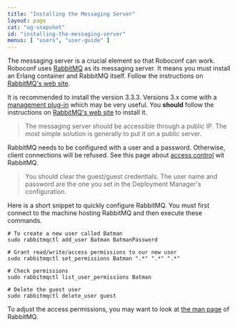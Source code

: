 ```yaml
---
title: "Installing the Messaging Server"
layout: page
cat: "ug-snapshot"
id: "installing-the-messaging-server"
menus: [ "users", "user-guide" ]
---
```


The messaging server is a crucial element so that Roboconf can work.
Roboconf uses [RabbitMQ](https://www.rabbitmq.com/) as its messaging server. It means you must install an Erlang container and
RabbitMQ itself. Follow the instructions on [RabbitMQ's web site](https://www.rabbitmq.com/download.html).

It is recommended to install the version 3.3.3.
Versions 3.x come with a [management plug-in](https://www.rabbitmq.com/management.html) which may be very useful.
You **should** follow the instructions on [RabbitMQ's web site](http://www.rabbitmq.com/download.html) to install it.

> The messaging server should be accessible through a public IP.
> The most simple solution is generally to put it on a public server.

RabbitMQ needs to be configured with a user and a password.
Otherwise, client connections will be refused. See this page about [access control](http://www.rabbitmq.com/access-control.html) wit RabbitMQ.

> You should clear the guest/guest credentials.
> The user name and password are the one you set in the Deployment Manager's configuration.

Here is a short snippet to quickly configure RabbitMQ.
You must first connect to the machine hosting RabbitMQ and then execute these commands.

```properties
# To create a new user called Batman
sudo rabbitmqctl add_user Batman BatmanPassword

# Grant read/write/access permissions to our new user
sudo rabbitmqctl set_permissions Batman ".*" ".*" ".*"

# Check permissions
sudo rabbitmqctl list_user_permissions Batman

# Delete the guest user
sudo rabbitmqctl delete_user guest
```

To adjust the access permissions, you may want to look at [the man page](http://www.rabbitmq.com/man/rabbitmqctl.1.man.html) of RabbitMQ.
